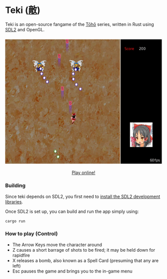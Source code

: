 # Teki ([敵](https://en.wiktionary.org/wiki/%E6%95%B5))

Teki is an open-source fangame of the [Tōhō](https://en.wikipedia.org/wiki/Touhou_Project) series, written in Rust using [SDL2](https://github.com/Rust-SDL2/rust-sdl2) and OpenGL.

<h3 align="center"><img src="resources/teki.gif" height="400px"></h3>

<p align="center"><a href="https://o2sh.github.io/teki/">Play online!</a></p>

### Building

Since teki depends on SDL2, you first need to
[install the SDL2 development libraries](https://github.com/Rust-SDL2/rust-sdl2#sdl20-development-libraries).

Once SDL2 is set up, you can build and run the app simply using:

```bash
cargo run
```

### How to play (Control)

* The Arrow Keys move the character around
* Z causes a short barrage of shots to be fired; it may be held down for rapidfire
* X releases a bomb, also known as a Spell Card (presuming that any are left)
* Esc pauses the game and brings you to the in-game menu
